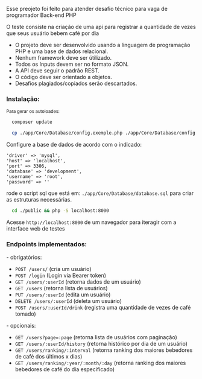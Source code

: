 Esse preojeto foi feito para atender desafio técnico para vaga de programador Back-end PHP

O teste consiste na criação de uma api para registrar a quantidade de vezes que seus usuário bebem café por dia

- O projeto deve ser desenvolvido usando a linguagem de programação PHP e uma base de dados relacional.
- Nenhum framework deve ser útilizado.
- Todos os Inputs devem ser no formato JSON.
- A API deve seguir o padrão REST.
- O código deve ser orientado a objetos.
- Desafios plagiados/copiados serão descartados.

<h3>Instalação:</h3>

<small>Para gerar os autoloades:</small>
```bash
  composer update
```
```bash
  cp ./app/Core/Database/config.exemple.php ./app/Core/Database/config.php 
```
Configure a base de dados de acordo com o indicado:

    'driver' => 'mysql',
    'host' => 'localhost',
    'port' => 3306,
    'database' => 'development',
    'username' => 'root',
    'password' => ''

rode o script sql que está em: `./app/Core/Database/database.sql` 
para criar as estruturas necessárias.

```bash
  cd ./public && php -S localhost:8000 
```

Acesse `http://localhost:8000` de um navegador para iteragir com a interface web de testes

<h3>Endpoints implementados:</h3>
<p> - obrigatórios:</p>

- `POST /users/` (cria um usuário)
- `POST /login` (Login via Bearer token)
- `GET /users/:userId` (retorna dados de um usuário)
- `GET /users` (retorna lista de usuários)
- `PUT /users/:userId` (edita um usuário)
- `DELETE /users/:userId` (deleta um usuário)
- `POST /users/:userId/drink` (registra uma quantidade de vezes de café tomado)

<p> - opcionais:</p>

- `GET /users?page=:page` (retorna lista de usuários com paginação)
- `GET /users/:userId/history` (retorna histórico por dia de um usuário)
- `GET /users/ranking/:interval` (retorna ranking dos maiores bebedores de café dos últimos x dias)
- `GET /users/ranking/:year/:month/:day` (retorna ranking dos maiores bebedores de café do dia especificado)

